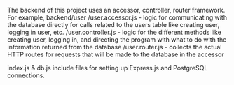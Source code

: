 The backend of this project uses an accessor, controller, router framework.  For example,
backend/user
	/user.accessor.js - logic for communicating with the database directly for calls related to the users table like creating user, logging in user, etc.
	/user.controller.js - logic for the different methods like creating user, logging in, and directing the program with what to do with the information returned from the database
	/user.router.js - collects the actual HTTP routes for requests that will be made to the database in the accessor

 index.js & db.js include files for setting up Express.js and PostgreSQL connections.
